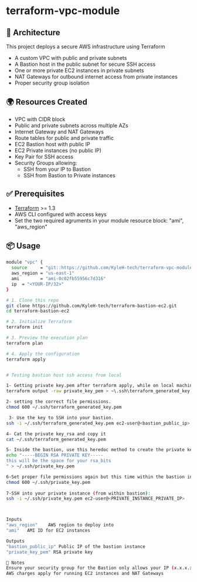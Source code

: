 # terraform-vpc-module

## 🧱 Architecture
This project deploys a secure AWS infrastructure using Terraform
- A custom VPC with public and private subnets
- A Bastion host in the public subnet for secure SSH access
- One or more private EC2 instances in private subnets
- NAT Gateways for outbound internet access from private instances
- Proper security group isolation

  
## 🌍 Resources Created

- VPC with CIDR block
- Public and private subnets across multiple AZs
- Internet Gateway and NAT Gateways
- Route tables for public and private traffic
- EC2 Bastion host with public IP
- EC2 Private instances (no public IP)
- Key Pair for SSH access
- Security Groups allowing:
  - SSH from your IP to Bastion
  - SSH from Bastion to Private instances
 
 
## ✅ Prerequisites

- [Terraform](https://www.terraform.io/downloads.html) >= 1.3
- AWS CLI configured with access keys
-  Set the two required agruments in your module resource block: "ami", "aws_region"


## 📦 Usage

```bash
module "vpc" {
  source     = "git::https://github.com/KyleH-tech/terraform-vpc-module.git?ref=v1.0.0"
  aws_region = "us-east-1"
  ami        = "ami-0c02fb55956c7d316"
  ip  = "<YOUR-IP/32>"
}

# 1. Clone this repo
git clone https://github.com/KyleH-tech/terraform-bastion-ec2.git
cd terraform-bastion-ec2

# 2. Initialize Terraform
terraform init

# 3. Preview the execution plan
terraform plan

# 4. Apply the configuration
terraform apply


# Testing bastion host ssh access from local

1- Getting private key.pem after terraform apply, while on local machine.
terraform output -raw private_key_pem > ~\.ssh\terraform_generated_key.pem

2- setting the correct file permissions.
chmod 600 ~/.ssh/terraform_generated_key.pem

 3- Use the key to SSH into your bastion.
ssh -i ~/.ssh/terraform_generated_key.pem ec2-user@<bastion_public_ip>

4- Cat the private key_rsa and copy it
cat ~/.ssh/terraform_generated_key.pem

5- Inside the bastion, use this heredoc method to create the private key file if not present already:
echo "-----BEGIN RSA PRIVATE KEY-----
this will be the space for your rsa_bits
" > ~/.ssh/private_key.pem

6-Set proper file permissions again but this time within the bastion instance.
chmod 600 ~/.ssh/private_key.pem
 
7-SSH into your private instance (from within bastion):
ssh -i ~/.ssh/private_key.pem ec2-user@<PRIVATE_INSTANCE_PRIVATE_IP>



Inputs
"aws_region"	AWS region to deploy into	
"ami"	AMI ID for EC2 instances	

Outputs
"bastion_public_ip"	Public IP of the bastion instance
"private_key_pem" RSA private key

📌 Notes
Ensure your security group for the Bastion only allows your IP (x.x.x.x/32)
AWS charges apply for running EC2 instances and NAT Gateways
